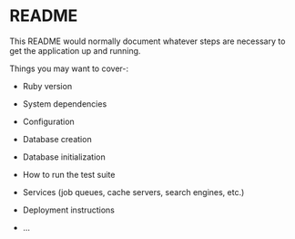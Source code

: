 # README

This README would normally document whatever steps are necessary to get the
application up and running.

Things you may want to cover-:

* Ruby version

* System dependencies

* Configuration

* Database creation

* Database initialization

* How to run the test suite

* Services (job queues, cache servers, search engines, etc.)

* Deployment instructions

* ...
